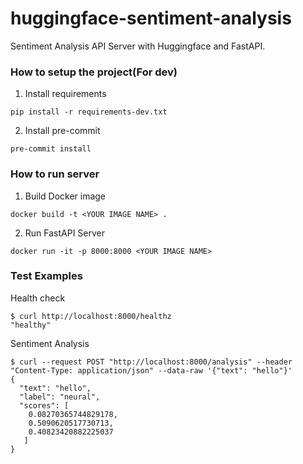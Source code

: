 # huggingface-sentiment-analysis
Sentiment Analysis API Server with Huggingface and FastAPI.

### How to setup the project(For dev)
1. Install requirements
```shell
pip install -r requirements-dev.txt
```

2. Install pre-commit
```shell
pre-commit install
```


### How to run server
1. Build Docker image
```shell
docker build -t <YOUR IMAGE NAME> .
```

2. Run FastAPI Server
```shell
docker run -it -p 8000:8000 <YOUR IMAGE NAME>
```

### Test Examples
Health check
```shell
$ curl http://localhost:8000/healthz
"healthy"
```
Sentiment Analysis
```shell
$ curl --request POST "http://localhost:8000/analysis" --header "Content-Type: application/json" --data-raw '{"text": "hello"}'
{
  "text": "hello",
  "label": "neural",
  "scores": [
    0.08270365744829178,
    0.5090620517730713,
    0.40823420882225037
   ]
}
```
